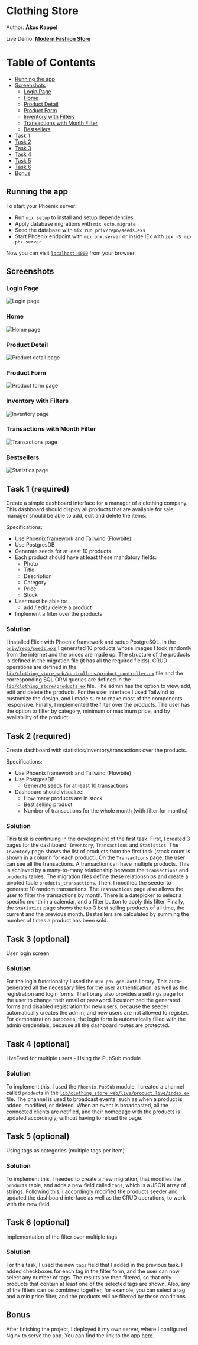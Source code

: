 # Clothing Store

Author: **Ákos Kappel**

Live Demo: **[Modern Fashion Store](https://130.61.106.56/users/log_in)**

# Table of Contents

- [Running the app](#running-the-app)
- [Screenshots](#screenshots)
  - [Login Page](#login-page)
  - [Home](#home)
  - [Product Detail](#product-detail)
  - [Product Form](#product-form)
  - [Inventory with Filters](#inventory-with-filters)
  - [Transactions with Month Filter](#transactions-with-month-filter)
  - [Bestsellers](#bestsellers)
- [Task 1](#task-1-required)
- [Task 2](#task-2-required)
- [Task 3](#task-3-optional)
- [Task 4](#task-4-optional)
- [Task 5](#task-5-optional)
- [Task 6](#task-6-optional)
- [Bonus](#bonus)


## Running the app

To start your Phoenix server:

- Run `mix setup` to install and setup dependencies
- Apply database migrations with `mix ecto.migrate`
- Seed the database with `mix run priv/repo/seeds.exs`
- Start Phoenix endpoint with `mix phx.server` or inside IEx with `iex -S mix phx.server`

Now you can visit [`localhost:4000`](http://localhost:4000) from your browser.

## Screenshots

### Login Page

![Login page](screenshots/LoginPage.png)

### Home

![Home page](screenshots/HomePage.png)

### Product Detail

![Product detail page](screenshots/ProductDetailPage.png)

### Product Form

![Product form page](screenshots/ProductForm.png)

### Inventory with Filters

![Inventory page](screenshots/InventoryPage.png)

### Transactions with Month Filter

![Transactions page](screenshots/TransactionsPage.png)

### Bestsellers

![Statistics page](screenshots/StatisticsPage.png)

## Task 1 (required)

Create a simple dashboard interface for a manager of a clothing company. This dashboard should display all products that are available for sale, manager should be able to add, edit and delete the items.

Specifications:

- Use Phoenix framework and Tailwind (Flowbite)
- Use PostgresDB
- Generate seeds for at least 10 products
- Each product should have at least these mandatory fields:
  - Photo
  - Title
  - Description
  - Category
  - Price
  - Stock
- User must be able to:
  - add / edit / delete a product
- Implement a filter over the products

### Solution

I installed Elixir with Phoenix framework and setup PostgreSQL.
In the [`priv/repo/seeds.exs`](priv/repo/seeds.exs) I generated 10 products whose images I took randomly from the internet and the prices are made up.
The structure of the products is defined in the migration file (it has all the required fields).
CRUD operations are defined in the [`lib/clothing_store_web/controllers/product_controller.ex`](lib/clothing_store_web/controllers/product_controller.ex) file and the corresponding SQL ORM queries are defined in the [`lib/clothing_store/products.ex`](lib/clothing_store/products.ex) file.
The admin has the option to view, add, edit and delete the products.
For the user interface I used Tailwind to customize the design, and I made sure to make most of the components responsive.
Finally, I implemented the filter over the products.
The user has the option to filter by category, minimum or maximum price, and by availability of the product.

## Task 2 (required)

Create dashboard with statistics/inventory/transactions over the products.

Specifications:

- Use Phoenix framework and Tailwind (Flowbite)
- Use PostgresDB
  - Generate seeds for at least 10 transactions
- Dashboard should visualize:
  - How many products are in stock
  - Best selling product
  - Number of transactions for the whole month (with filter for months)

### Solution

This task is continuing in the development of the first task.
First, I created 3 pages for the dashboard: `Inventory`, `Transactions` and `Statistics`.
The `Inventory` page shows the list of products from the first task (stock count is shown in a column for each product).
On the `Transactions` page, the user can see all the transactions.
A transaction can have multiple products.
This is achieved by a many-to-many relationship between the `transactions` and `products` tables.
The migration files define these relationships and create a pivoted table `products_transactions`.
Then, I modified the seeder to generate 10 random transactions.
The `Transactions` page also allows the user to filter the transactions by month.
There is a datepicker to select a specific month in a calendar, and a filter button to apply this filter.
Finally, the `Statistics` page shows the top 3 best selling products of all time, the current and the previous month.
Bestsellers are calculated by summing the number of times a product has been sold.

## Task 3 (optional)

User login screen

### Solution

For the login functionality I used the `mix phx.gen.auth` library.
This auto-generated all the necessary files for the user authentication, as well as the registration and login forms.
The library also provides a settings page for the user to change their email or password.
I customized the generated forms and disabled registration for new users, because the seeder automatically creates the admin, and new users are not allowed to register.
For demonstration purposes, the login form is automatically filled with the admin credentials, because all the dashboard routes are protected.

## Task 4 (optional)

LiveFeed for multiple users - Using the PubSub module

### Solution

To implement this, I used the `Phoenix.PubSub` module.
I created a channel called `products` in the [`lib/clothing_store_web/live/product_live/index.ex`](lib/clothing_store_web/live/product_live/index.ex) file.
The channel is used to broadcast events, such as when a product is added, modified, or deleted.
When an event is broadcasted, all the connected clients are notified, and their homepage with the products is updated accordingly, without having to reload the page.

## Task 5 (optional)

Using tags as categories (multiple tags per item)

### Solution

To implement this, I needed to create a new migration, that modifies the `products` table, and adds a new field called `tags`, which is a JSON array of strings.
Following this, I accordingly modified the products seeder and updated the dashboard interface as well as the CRUD operations, to work with the new field.

## Task 6 (optional)

Implementation of the filter over multiple tags

### Solution

For this task, I used the new `tags` field that I added in the previous task.
I added checkboxes for each tag in the filter form, and the user can now select any number of tags.
The results are then filtered, so that only products that contain at least one of the selected tags are shown.
Also, any of the filters can be combined together, for example, you can select a tag and a min price filter, and the products will be filtered by these conditions.

## Bonus

After finishing the project, I deployed it my own server, where I configured Nginx to serve the app.
You can find the link to the app [here](https://130.61.106.56/users/log_in).
